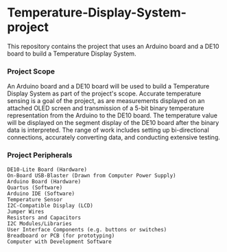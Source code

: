# Temperature-Display-System-project
This repository contains the project that uses an Arduino board and a DE10 board to build a Temperature Display System.

### Project Scope
An Arduino board and a DE10 board will be used to build a Temperature Display System as part of the project's scope. Accurate temperature sensing is a goal of the project, as are measurements displayed on an attached OLED screen and transmission of a 5-bit binary temperature representation from the Arduino to the DE10 board. The temperature value will be displayed on the segment display of the DE10 board after the binary data is interpreted. The range of work includes setting up bi-directional connections, accurately converting data, and conducting extensive testing.

### Project Peripherals
	DE10-Lite Board (Hardware)
 	On-Board USB-Blaster (Drawn from Computer Power Supply)
  	Arduino Board (Hardware)
 	Quartus (Software)
 	Arduino IDE (Software)
	Temperature Sensor
	I2C-Compatible Display (LCD)
	Jumper Wires
	Resistors and Capacitors
	I2C Modules/Libraries
	User Interface Components (e.g. buttons or switches)
	Breadboard or PCB (for prototyping)
	Computer with Development Software
